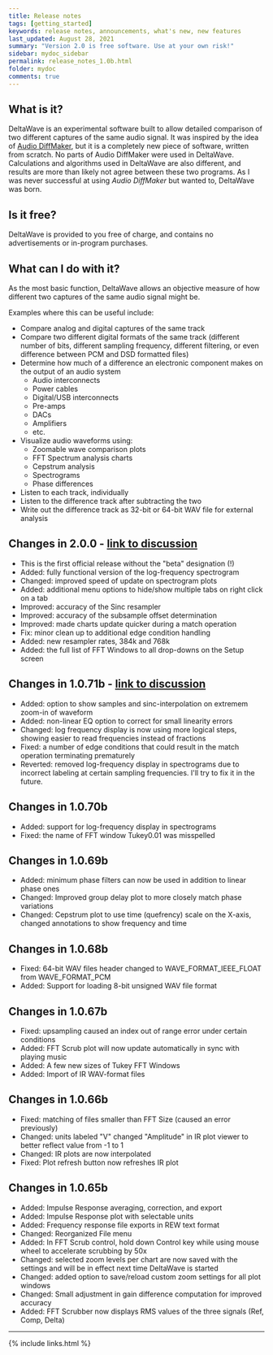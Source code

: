 ```yaml
---
title: Release notes
tags: [getting_started]
keywords: release notes, announcements, what's new, new features
last_updated: August 28, 2021
summary: "Version 2.0 is free software. Use at your own risk!"
sidebar: mydoc_sidebar
permalink: release_notes_1.0b.html
folder: mydoc
comments: true
---
```


## What is it?
DeltaWave is an experimental software built to allow detailed comparison of two different captures of the same audio signal.
It was inspired by the idea of [Audio DiffMaker](http://www.libinst.com/Audio%20DiffMaker.htm), but it is a completely new piece of software, written from scratch. No parts of Audio DiffMaker were used in DeltaWave. Calculations and algorithms used in DeltaWave are also different, and results are more than likely not agree between these two programs. As I was never successful at using *Audio DiffMaker* but wanted to, DeltaWave was born.

## Is it free?
DeltaWave is provided to you free of charge, and contains no advertisements or in-program purchases.

## What can I do with it?
As the most basic function, DeltaWave allows an objective measure of how different two captures of the same audio signal might be.

Examples where this can be useful include:

* Compare analog and digital captures of the same track
* Compare two different digital formats of the same track (different number of bits, different sampling frequency, different filtering, or even difference between PCM and DSD formatted files)
* Determine how much of a difference an electronic component makes on the output of an audio system
  * Audio interconnects
  * Power cables
  * Digital/USB interconnects
  * Pre-amps
  * DACs
  * Amplifiers
  * etc.
*  Visualize audio waveforms using:
   *  Zoomable wave comparison plots
   *  FFT Spectrum analysis charts
   *  Cepstrum analysis
   *  Spectrograms
   *  Phase differences
* Listen to each track, individually
* Listen to the difference track after subtracting the two
* Write out the difference track as 32-bit or 64-bit WAV file for external analysis


## Changes in 2.0.0 - [link to discussion](https://www.audiosciencereview.com/forum/index.php?threads/beta-test-deltawave-null-comparison-software.6633/post-881489)
* This is the first official release without the "beta" designation (!)
* Added: fully functional version of the log-frequency spectrogram
* Changed: improved speed of update on spectrogram plots
* Added: additional menu options to hide/show multiple tabs on right click on a tab
* Improved:  accuracy of the Sinc resampler
* Improved:  accuracy of the subsample offset determination
* Improved: made charts update quicker during a match operation
* Fix: minor clean up to additional edge condition handling
* Added: new resampler rates, 384k and 768k
* Added: the full list of FFT Windows to all drop-downs on the Setup screen

## Changes in 1.0.71b - [link to discussion](https://www.audiosciencereview.com/forum/index.php?threads/beta-test-deltawave-null-comparison-software.6633/post-881489)
* Added: option to show samples and sinc-interpolation on extremem zoom-in of waveform
* Added: non-linear EQ option to correct for small linearity errors
* Changed: log frequency display is now using more logical steps, showing easier to read frequencies instead of fractions
* Fixed: a number of edge conditions that could result in the match operation terminating prematurely
* Reverted: removed log-frequency display in spectrograms due to incorrect labeling at certain sampling frequencies. I'll try to fix it in the future.


## Changes in 1.0.70b
* Added: support for log-frequency display in spectrograms
* Fixed: the name of FFT window Tukey0.01 was misspelled
  

## Changes in 1.0.69b
* Added: minimum phase filters can now be used in addition to linear phase ones
* Changed: Improved group delay plot to more closely match phase variations
* Changed: Cepstrum plot to use time (quefrency) scale on the X-axis, changed annotations to show frequency and time

## Changes in 1.0.68b
* Fixed: 64-bit WAV files header changed to WAVE_FORMAT_IEEE_FLOAT from WAVE_FORMAT_PCM
* Added: Support for loading 8-bit unsigned WAV file format

## Changes in 1.0.67b
* Fixed: upsampling caused an index out of range error under certain conditions
* Added: FFT Scrub plot will now update automatically in sync with playing music
* Added: A few new sizes of Tukey FFT Windows
* Added: Import of IR WAV-format files


## Changes in 1.0.66b
* Fixed: matching of files smaller than FFT Size (caused an error previously)
* Changed: units labeled "V" changed "Amplitude" in IR plot viewer to better reflect value from -1 to 1
* Changed: IR plots are now interpolated
* Fixed: Plot refresh button now refreshes IR plot

## Changes in 1.0.65b
* Added: Impulse Response averaging, correction, and export
* Added: Impulse Response plot with selectable units
* Added: Frequency response file exports in REW text format
* Changed: Reorganized File menu
* Added: In FFT Scrub control, hold down Control key while using mouse wheel to accelerate scrubbing by 50x
* Changed: selected zoom levels per chart are now saved with the settings and will be in effect next time DeltaWave is started
* Changed: added option to save/reload custom zoom settings for all plot windows
* Changed: Small adjustment in gain difference computation for improved accuracy
* Added: FFT Scrubber now displays RMS values of the three signals (Ref, Comp, Delta)

___
{% include links.html %}
